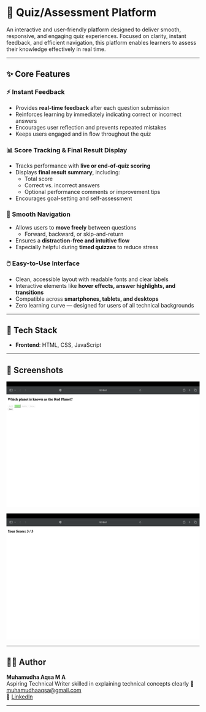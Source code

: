 # 📝 Quiz/Assessment Platform

An interactive and user-friendly platform designed to deliver smooth, responsive, and engaging quiz experiences. Focused on clarity, instant feedback, and efficient navigation, this platform enables learners to assess their knowledge effectively in real time.

---

## ✨ Core Features

### ⚡ Instant Feedback
- Provides **real-time feedback** after each question submission  
- Reinforces learning by immediately indicating correct or incorrect answers  
- Encourages user reflection and prevents repeated mistakes  
- Keeps users engaged and in flow throughout the quiz  

### 📊 Score Tracking & Final Result Display
- Tracks performance with **live or end-of-quiz scoring**  
- Displays **final result summary**, including:  
  - Total score  
  - Correct vs. incorrect answers  
  - Optional performance comments or improvement tips  
- Encourages goal-setting and self-assessment  

### 🔁 Smooth Navigation
- Allows users to **move freely** between questions  
  - Forward, backward, or skip-and-return  
- Ensures a **distraction-free and intuitive flow**  
- Especially helpful during **timed quizzes** to reduce stress  

### 🖱️ Easy-to-Use Interface
- Clean, accessible layout with readable fonts and clear labels  
- Interactive elements like **hover effects, answer highlights, and transitions**  
- Compatible across **smartphones, tablets, and desktops**  
- Zero learning curve — designed for users of all technical backgrounds  

---

## 🔧 Tech Stack

- **Frontend**: HTML, CSS, JavaScript  

---

## 📸 Screenshots

![Quiz Application Screenshot](quizapplication.png)

![Score Display Screenshot](score.png)

---

## 👩‍💻 Author

**Muhamudha Aqsa M A**  
Aspiring Technical Writer skilled in explaining technical concepts clearly
📧 muhamudhaaqsa@gmail.com  
🔗 [LinkedIn](https://linkedin.com/in/muhamudhaaqsa)

---
